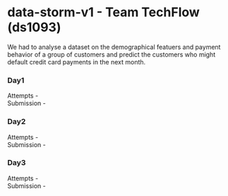 # data-storm-v1 - Team TechFlow (ds1093)

We had to analyse a dataset on the demographical featuers and payment behavior of a group of customers and predict the customers who might default credit card payments in the next month. 

### Day1

Attempts -<br/>
Submission -

### Day2

Attempts -<br/>
Submission -


### Day3

Attempts -<br/>
Submission -
